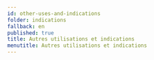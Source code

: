 ```yaml
---
id: other-uses-and-indications
folder: indications
fallback: en
published: true
title: Autres utilisations et indications
menutitle: Autres utilisations et indications
---
```

